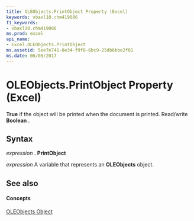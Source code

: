 ```yaml
---
title: OLEObjects.PrintObject Property (Excel)
keywords: vbaxl10.chm419086
f1_keywords:
- vbaxl10.chm419086
ms.prod: excel
api_name:
- Excel.OLEObjects.PrintObject
ms.assetid: 5ee7e741-0e34-f9f8-6bc9-25db6bbe2f01
ms.date: 06/08/2017
---
```



# OLEObjects.PrintObject Property (Excel)

 **True** if the object will be printed when the document is printed. Read/write **Boolean** .


## Syntax

 _expression_ . **PrintObject**

 _expression_ A variable that represents an **OLEObjects** object.


## See also


#### Concepts


[OLEObjects Object](oleobjects-object-excel.md)

